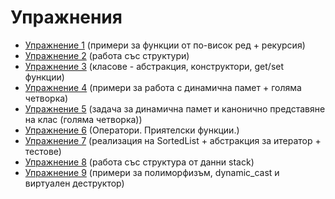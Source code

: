 # Упражнения
* [Упражнение 1](https://github.com/stiliangoranov/oop-2017-18/tree/master/exercises/01) (примери за функции от по-висок ред + рекурсия)
* [Упражнение 2](https://github.com/stiliangoranov/oop-2017-18/tree/master/exercises/02) (работа със структури)
* [Упражнение 3](https://github.com/stiliangoranov/oop-2017-18/tree/master/exercises/03) (класове - абстракция, конструктори, get/set функции)
* [Упражнение 4](https://github.com/stiliangoranov/oop-2017-18/tree/master/exercises/04) (примери за работа с динамична памет + голяма четворка)
* [Упражнение 5](https://github.com/stiliangoranov/oop-2017-18/tree/master/exercises/05) (задача за динамична памет и канонично представяне на клас (голяма четворка))
* [Упражнение 6](https://github.com/stiliangoranov/oop-2017-18/tree/master/exercises/06) (Оператори. Приятелски функции.)
* [Упражнение 7](https://github.com/stiliangoranov/oop-2017-18/tree/master/exercises/07) (реализация на SortedList + абстракция за итератор + тестове)
* [Упражнение 8](https://github.com/stiliangoranov/oop-2017-18/tree/master/exercises/08) (работа със структура от данни stack)
* [Упражнение 9](https://github.com/stiliangoranov/oop-2017-18/tree/master/exercises/09) (примери за полиморфизъм, dynamic_cast и виртуален деструктор)

